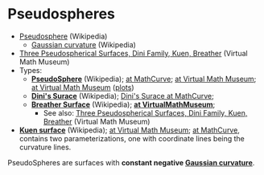 
# Pseudospheres

* [Pseudosphere](https://en.wikipedia.org/wiki/Pseudosphere) (Wikipedia)
  * [Gaussian curvature](https://en.wikipedia.org/wiki/Gaussian_curvature) (Wikipedia)
* [Three Pseudospherical Surfaces, Dini Family, Kuen, Breather](https://virtualmathmuseum.org/Surface/kuen/kuen.html) (Virtual Math Museum)
* Types:
  * **[PseudoSphere](https://en.wikipedia.org/wiki/Pseudosphere)** (Wikipedia); [at MathCurve](https://mathcurve.com/surfaces.gb/pseudosphere/pseudosphere.shtml); [at Virtual Math Museum](https://virtualmathmuseum.org/docs/Pseudosphere.pdf); [at Virtual Math Museum](https://virtualmathmuseum.org/docs/Pseudosphere.pdf) ([plots](https://virtualmathmuseum.org/Surface/pseudosphere/pseudosphere.html))
  * **[Dini's Surace](https://en.wikipedia.org/wiki/Dini%27s_surface)** (Wikipedia); [Dini's Surace at MathCurve](https://mathcurve.com/surfaces.gb/dini/dini.shtml);
  * **[Breather Surface](https://en.wikipedia.org/wiki/Breather_surface)** (Wikipedia); **[at VirtualMathMuseum](https://virtualmathmuseum.org/Surface/breather/breather.html)**;
    * See also: [Three Pseudospherical Surfaces, Dini Family, Kuen, Breather](https://virtualmathmuseum.org/Surface/kuen/kuen.html) (Virtual Math Museum)
* **[Kuen surface](https://en.wikipedia.org/wiki/Kuen_surface)** (Wikipedia); [at Virtual Math Museum](https://virtualmathmuseum.org/Surface/kuen/kuen.html); [at MathCurve](https://mathcurve.com/surfaces.gb/kuen/kuen.shtml), contains two parameterizations, one with coordinate lines being the curvature lines.

PseudoSpheres are surfaces with **constant negative [Gaussian curvature](https://en.wikipedia.org/wiki/Gaussian_curvature)**.




